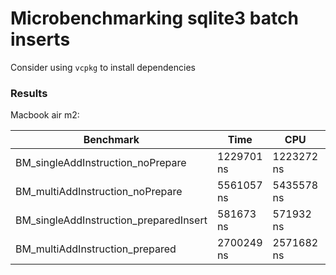 # Microbenchmarking sqlite3 batch inserts

Consider using `vcpkg` to install dependencies

### Results 

Macbook air m2:

| Benchmark                              | Time       | CPU        | Iterations |
|----------------------------------------|------------|------------|------------|
| BM_singleAddInstruction_noPrepare      | 1229701 ns | 1223272 ns | 518        |
| BM_multiAddInstruction_noPrepare       | 5561057 ns | 5435578 ns | 128        |
| BM_singleAddInstruction_preparedInsert | 581673 ns  | 571932 ns  | 1221       |
| BM_multiAddInstruction_prepared        | 2700249 ns | 2571682 ns | 274        |
